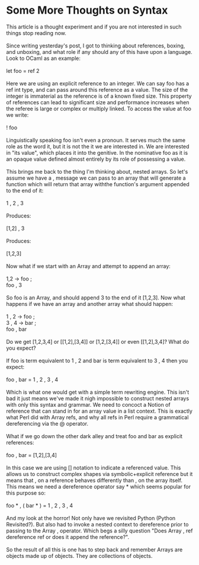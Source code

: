 Some More Thoughts on Syntax
============================

This article is a thought experiment and if you are not interested in such things stop reading now. <br><br>Since writing yesterday&#39;s post, I got to thinking about references, boxing, and unboxing, and what role if any should any of this have upon a language. Look to OCaml as an example:<br><br>  let foo = ref 2<br><br>Here we are using an explicit reference to an integer. We can say foo has a ref int type, and can pass around this reference as a value. The size of the integer is immaterial as the reference is of a known fixed size. This property of references can lead to significant size and performance increases when the referee is large or complex or multiply linked. To access the value at foo we write:<br><br>  ! foo<br><br>Linguistically speaking foo isn&#39;t even a pronoun. It serves much the same role as the word it, but it is not the it we are interested in. We are interested in "its value", which places it into the genitive. In the nominative foo as it is an opaque value defined almost entirely by its role of possessing a value. <br><br>This brings me back to the thing I&#39;m thinking about, nested arrays. So let&#39;s assume we have a , message we can pass to an array that will generate a function which will return that array withthe function&#39;s argument appended to the end of it:<br><br>  1 , 2 , 3<br><br>Produces:<br><br>  [1,2] , 3<br><br>Produces:<br><br>  [1,2,3]<br><br>Now what if we start with an Array and attempt to append an array:<br><br>  1,2 -> foo ;<br>  foo , 3 <br><br>So foo is an Array, and should append 3 to the end of it [1,2,3]. Now what happens if we have an array and another array what should happen:<br><br>  1 , 2 -> foo ;<br>  3 , 4 -> bar ;<br>  foo , bar<br><br>Do we get [1,2,3,4] or [[1,2],[3,4]] or [1,2,[3,4]] or even [[1,2],3,4]?  What do you expect?<br><br>If foo is term equivalent to 1 , 2 and bar is term equivalent to 3 , 4 then you expect:<br><br>  foo , bar = 1 , 2 , 3 , 4<br><br>Which is what one would get with a simple term rewriting engine. This isn&#39;t bad it just means we&#39;ve made it nigh impossible to construct nested arrays with only this syntax and grammar. We need to concoct a Notion of reference that can stand in for an array value in a list context. This is exactly what Perl did with Array refs, and why all refs in Perl require a grammatical dereferencing via the @ operator. <br><br>What if we go down the other dark alley and treat foo and bar as explicit references:<br><br>  foo , bar = [1,2],[3,4]<br><br>In this case we are using [] notation to indicate a referenced value. This allows us to construct complex shapes via symbolic+explicit reference but it means that , on a reference behaves differently than , on the array itself. This means we need a dereference operator say * which seems popular for this purpose so:<br><br>  foo * , ( bar * ) = 1 , 2 , 3  , 4<br><br>And my look at the horror!  Not only have we revisited Python (Python Revisited?). But also had to invoke a nested context to dereference prior to passing to the Array , operator. Which begs a silly question "Does Array , ref dereference ref or does it append the reference?". <br><br>So the result of all this is one has to step back and remember Arrays are objects made up of objects. They are collections of objects. <br>  